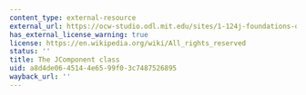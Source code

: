 ```yaml
---
content_type: external-resource
external_url: https://ocw-studio.odl.mit.edu/sites/1-124j-foundations-of-software-engineering-fall-2000/type/page/edit/6fafcc10-1009-861d-bf37-c770639a665f/#1
has_external_license_warning: true
license: https://en.wikipedia.org/wiki/All_rights_reserved
status: ''
title: The JComponent class
uid: a8d4de06-4514-4e65-99f0-3c7487526895
wayback_url: ''
---
```

